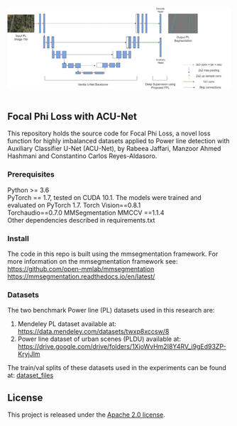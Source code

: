 <div align="center">
  <img src="acunet.png" width="600"/>
</div>
<br />



## Focal Phi Loss with ACU-Net

This repository holds the source code for Focal Phi Loss, a novel loss function for highly imbalanced datasets applied to Power line detection with Auxiliary Classifier U-Net (ACU-Net), by Rabeea Jaffari, Manzoor Ahmed Hashmani and Constantino Carlos Reyes-Aldasoro.


### Prerequisites
Python >= 3.6  
PyTorch == 1.7, tested on CUDA 10.1. The models were trained and evaluated on PyTorch 1.7.
Torch Vision==0.8.1  
Torchaudio==0.7.0
MMSegmentation
MMCCV ==1.1.4  
Other dependencies described in requirements.txt  

### Install
The code in this repo is built using the mmsegmentation framework. For more information on the mmsegmentation framework see:  
https://github.com/open-mmlab/mmsegmentation  
https://mmsegmentation.readthedocs.io/en/latest/  

### Datasets
The two benchmark Power line (PL) datasets used in this research are:
1. Mendeley PL dataset available at: https://data.mendeley.com/datasets/twxp8xccsw/8  
2. Power line dataset of urban scenes (PLDU) available at: https://drive.google.com/drive/folders/1XjoWvHm2I8Y4RV_i9gEd93ZP-KryjJlm  

The train/val splits of these datasets used in the experiments can be found at: [dataset_files](../blob/master/dataset_files)

## License

This project is released under the [Apache 2.0 license](LICENSE).

